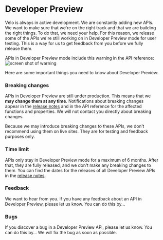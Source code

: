 


# Developer Preview


Velo is always in active development. We are constantly adding new APIs. We want to make sure that we're on the right track and that we are building the right things. To do that, we need your help. For this reason, we release some of the APIs we're still working on in Developer Preview mode for user testing. This is a way for us to get feedback from you before we fully release them.

APIs in Developer Preview mode include this warning in the API reference:
![screen shot of warning]()

Here are some important things you need to know about Developer Preview:

### Breaking changes 



APIs in Developer Preview are still under production. This means that we **may change them at any time**. Notifications about breaking changes appear in the [release notes](/release-notes) and in the API reference for the affected functions and properties. We will not contact you directly about breaking changes. 


Because we may introduce breaking changes to these APIs, we don't recommend using them on live sites. They are for testing and feedback purposes only.

### Time limit 
APIs only stay in Developer Preview mode for a maximum of 6 months. After that, they are fully released, and we don't make any breaking changes to them. You can find the dates for the releases of all Developer Preview APIs in the [release notes](/release-notes).

### Feedback 
We want to hear from you. If you have any feedback about an API in Developer Preview, please let us know. You can do this by...

### Bugs 
If you discover a bug in a Developer Preview API, please let us know. You can do this by... We will fix the bug as soon as possible.




 